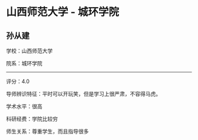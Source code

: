 # 山西师范大学 - 城环学院

## 孙从建

学校：山西师范大学

院系：城环学院

* * *

评分：4.0

导师辨识特征：平时可以开玩笑，但是学习上很严肃，不容得马虎。

学术水平：很高

科研经费：学院比较穷

师生关系：尊重学生，而且指导很多